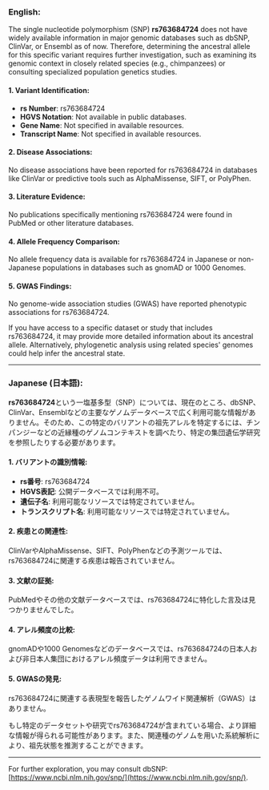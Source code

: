 ### English:
The single nucleotide polymorphism (SNP) **rs763684724** does not have widely available information in major genomic databases such as dbSNP, ClinVar, or Ensembl as of now. Therefore, determining the ancestral allele for this specific variant requires further investigation, such as examining its genomic context in closely related species (e.g., chimpanzees) or consulting specialized population genetics studies.

#### 1. Variant Identification:
- **rs Number**: rs763684724
- **HGVS Notation**: Not available in public databases.
- **Gene Name**: Not specified in available resources.
- **Transcript Name**: Not specified in available resources.

#### 2. Disease Associations:
No disease associations have been reported for rs763684724 in databases like ClinVar or predictive tools such as AlphaMissense, SIFT, or PolyPhen.

#### 3. Literature Evidence:
No publications specifically mentioning rs763684724 were found in PubMed or other literature databases.

#### 4. Allele Frequency Comparison:
No allele frequency data is available for rs763684724 in Japanese or non-Japanese populations in databases such as gnomAD or 1000 Genomes.

#### 5. GWAS Findings:
No genome-wide association studies (GWAS) have reported phenotypic associations for rs763684724.

If you have access to a specific dataset or study that includes rs763684724, it may provide more detailed information about its ancestral allele. Alternatively, phylogenetic analysis using related species' genomes could help infer the ancestral state.

---

### Japanese (日本語):
**rs763684724**という一塩基多型（SNP）については、現在のところ、dbSNP、ClinVar、Ensemblなどの主要なゲノムデータベースで広く利用可能な情報がありません。そのため、この特定のバリアントの祖先アレルを特定するには、チンパンジーなどの近縁種のゲノムコンテキストを調べたり、特定の集団遺伝学研究を参照したりする必要があります。

#### 1. バリアントの識別情報:
- **rs番号**: rs763684724
- **HGVS表記**: 公開データベースでは利用不可。
- **遺伝子名**: 利用可能なリソースでは特定されていません。
- **トランスクリプト名**: 利用可能なリソースでは特定されていません。

#### 2. 疾患との関連性:
ClinVarやAlphaMissense、SIFT、PolyPhenなどの予測ツールでは、rs763684724に関連する疾患は報告されていません。

#### 3. 文献の証拠:
PubMedやその他の文献データベースでは、rs763684724に特化した言及は見つかりませんでした。

#### 4. アレル頻度の比較:
gnomADや1000 Genomesなどのデータベースでは、rs763684724の日本人および非日本人集団におけるアレル頻度データは利用できません。

#### 5. GWASの発見:
rs763684724に関連する表現型を報告したゲノムワイド関連解析（GWAS）はありません。

もし特定のデータセットや研究でrs763684724が含まれている場合、より詳細な情報が得られる可能性があります。また、関連種のゲノムを用いた系統解析により、祖先状態を推測することができます。

--- 
For further exploration, you may consult dbSNP: [https://www.ncbi.nlm.nih.gov/snp/](https://www.ncbi.nlm.nih.gov/snp/).
